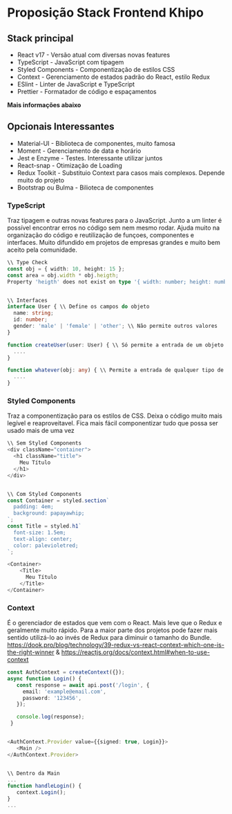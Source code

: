 # Proposição Stack Frontend Khipo


## Stack principal
* React v17 - Versão atual com diversas novas features
* TypeScript - JavaScript com tipagem
* Styled Components - Componentização de estilos CSS
* Context - Gerenciamento de estados padrão do React, estilo Redux
* ESlint - Linter de JavaScript e TypeScript
* Prettier - Formatador de código e espaçamentos

**Mais informações abaixo**

## Opcionais Interessantes
* Material-UI - Biblioteca de componentes, muito famosa
* Moment - Gerenciamento de data e horário
* Jest e Enzyme - Testes. Interessante utilizar juntos
* React-snap - Otimização de Loading
* Redux Toolkit - Substituio Context para casos mais complexos. Depende muito do projeto
* Bootstrap ou Bulma - Bilioteca de componentes


### TypeScript
Traz tipagem e outras novas features para o JavaScript. Junto a um linter é possível encontrar erros no código sem nem mesmo rodar. Ajuda muito na organização do código e reutilização de funçoes, componentes e interfaces. Muito difundido em projetos de empresas grandes e muito bem aceito pela comunidade.


```Typescript
\\ Type Check
const obj = { width: 10, height: 15 };
const area = obj.width * obj.heigth;
Property 'heigth' does not exist on type '{ width: number; height: number; }'. Did you mean 'height'?


\\ Interfaces
interface User { \\ Define os campos do objeto
  name: string;
  id: number;
  gender: 'male' | 'female' | 'other'; \\ Não permite outros valores
}

function createUser(user: User) { \\ Só permite a entrada de um objeto user
  ....
}

function whatever(obj: any) { \\ Permite a entrada de qualquer tipo de argumento
  ....
}

```

### Styled Components
Traz a componentização para os estilos de CSS. Deixa o código muito mais legível e reaproveitavel. Fica mais fácil componentizar tudo que possa ser usado mais de uma vez

```Javascript
\\ Sem Styled Components
<div className="container">
  <h1 className="title">
    Meu Título
  </h1>
</div>


\\ Com Styled Components
const Container = styled.section`
  padding: 4em;
  background: papayawhip;
`;
const Title = styled.h1`
  font-size: 1.5em;
  text-align: center;
  color: palevioletred;
`;

<Container>
    <Title>
      Meu Título
    </Title>
</Container>
```

### Context
É o gerenciador de estados que vem com o React. Mais leve que o Redux e geralmente muito rápido. Para a maior parte dos projetos pode fazer mais sentido utilizá-lo ao invés de Redux para diminuir o tamanho do Bundle. https://dook.pro/blog/technology/39-redux-vs-react-context-which-one-is-the-right-winner & https://reactjs.org/docs/context.html#when-to-use-context

```Typescript
const AuthContext = createContext({});
async function Login() {
   const response = await api.post('/login', {
     email: 'example@email.com',
     password: '123456',
   });

   console.log(response);
 }


<AuthContext.Provider value={{signed: true, Login}}>
   <Main />
</AuthContext.Provider>


\\ Dentro da Main
...
function handleLogin() {
   context.Login();
}
...

```



